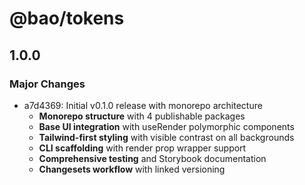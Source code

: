 # @bao/tokens

## 1.0.0

### Major Changes

- a7d4369: Initial v0.1.0 release with monorepo architecture
  - **Monorepo structure** with 4 publishable packages
  - **Base UI integration** with useRender polymorphic components
  - **Tailwind-first styling** with visible contrast on all backgrounds
  - **CLI scaffolding** with render prop wrapper support
  - **Comprehensive testing** and Storybook documentation
  - **Changesets workflow** with linked versioning

